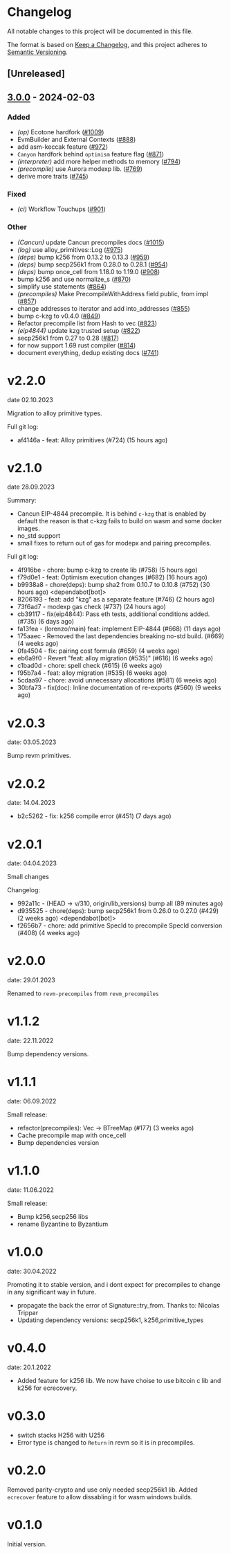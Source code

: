 # Changelog
All notable changes to this project will be documented in this file.

The format is based on [Keep a Changelog](https://keepachangelog.com/en/1.0.0/),
and this project adheres to [Semantic Versioning](https://semver.org/spec/v2.0.0.html).

## [Unreleased]

## [3.0.0](https://github.com/baoguomarshall/revm/compare/revm-precompile-v2.2.0...revm-precompile-v3.0.0) - 2024-02-03

### Added
- *(op)* Ecotone hardfork ([#1009](https://github.com/baoguomarshall/revm/pull/1009))
- EvmBuilder and External Contexts ([#888](https://github.com/baoguomarshall/revm/pull/888))
- add asm-keccak feature ([#972](https://github.com/baoguomarshall/revm/pull/972))
- `Canyon` hardfork behind `optimism` feature flag ([#871](https://github.com/baoguomarshall/revm/pull/871))
- *(interpreter)* add more helper methods to memory ([#794](https://github.com/baoguomarshall/revm/pull/794))
- *(precompile)* use Aurora modexp lib. ([#769](https://github.com/baoguomarshall/revm/pull/769))
- derive more traits ([#745](https://github.com/baoguomarshall/revm/pull/745))

### Fixed
- *(ci)* Workflow Touchups ([#901](https://github.com/baoguomarshall/revm/pull/901))

### Other
- *(Cancun)* update Cancun precompiles docs ([#1015](https://github.com/baoguomarshall/revm/pull/1015))
- *(log)* use alloy_primitives::Log ([#975](https://github.com/baoguomarshall/revm/pull/975))
- *(deps)* bump k256 from 0.13.2 to 0.13.3 ([#959](https://github.com/baoguomarshall/revm/pull/959))
- *(deps)* bump secp256k1 from 0.28.0 to 0.28.1 ([#954](https://github.com/baoguomarshall/revm/pull/954))
- *(deps)* bump once_cell from 1.18.0 to 1.19.0 ([#908](https://github.com/baoguomarshall/revm/pull/908))
- bump k256 and use normalize_s ([#870](https://github.com/baoguomarshall/revm/pull/870))
- simplify use statements ([#864](https://github.com/baoguomarshall/revm/pull/864))
- *(precompiles)* Make PrecompileWithAddress field public, from impl ([#857](https://github.com/baoguomarshall/revm/pull/857))
- change addresses to iterator and add into_addresses ([#855](https://github.com/baoguomarshall/revm/pull/855))
- bump c-kzg to v0.4.0 ([#849](https://github.com/baoguomarshall/revm/pull/849))
- Refactor precompile list from Hash to vec ([#823](https://github.com/baoguomarshall/revm/pull/823))
- *(eip4844)* update kzg trusted setup ([#822](https://github.com/baoguomarshall/revm/pull/822))
- secp256k1 from 0.27 to 0.28 ([#817](https://github.com/baoguomarshall/revm/pull/817))
- for now support 1.69 rust compiler ([#814](https://github.com/baoguomarshall/revm/pull/814))
- document everything, dedup existing docs ([#741](https://github.com/baoguomarshall/revm/pull/741))

# v2.2.0
date 02.10.2023

Migration to alloy primitive types.

Full git log:
* af4146a - feat: Alloy primitives (#724) (15 hours ago) <evalir>

# v2.1.0
date 28.09.2023

 Summary:
 * Cancun EIP-4844 precompile. It is behind `c-kzg` that is enabled by default
    the reason is that c-kzg fails to build on wasm and some docker images.
 * no_std support
 * small fixes to return out of gas for modepx and pairing precompiles.

Full git log:
* 4f916be - chore: bump c-kzg to create lib (#758) (5 hours ago) <rakita>
* f79d0e1 - feat: Optimism execution changes (#682) (16 hours ago) <clabby>
* b9938a8 - chore(deps): bump sha2 from 0.10.7 to 0.10.8 (#752) (30 hours ago) <dependabot[bot]>
* 8206193 - feat: add "kzg" as a separate feature (#746) (2 hours ago) <DaniPopes>
* 73f6ad7 - modexp gas check (#737) (24 hours ago) <Alessandro Mazza>
* cb39117 - fix(eip4844): Pass eth tests, additional conditions added. (#735) (6 days ago) <rakita>
* fa13fea - (lorenzo/main) feat: implement EIP-4844 (#668) (11 days ago) <DaniPopes>
* 175aaec - Removed the last dependencies breaking no-std build. (#669) (4 weeks ago) <Lucas Clemente Vella>
* 0fa4504 - fix: pairing cost formula  (#659) (4 weeks ago) <xkx>
* eb6a9f0 - Revert "feat: alloy migration (#535)" (#616) (6 weeks ago) <rakita>
* c1bad0d - chore: spell check (#615) (6 weeks ago) <Roman Krasiuk>
* f95b7a4 - feat: alloy migration (#535) (6 weeks ago) <DaniPopes>
* 5cdaa97 - chore: avoid unnecessary allocations (#581) (6 weeks ago) <DaniPopes>
* 30bfa73 - fix(doc): Inline documentation of re-exports (#560) (9 weeks ago) <Yiannis Marangos>

# v2.0.3
date: 03.05.2023

Bump revm primitives.

# v2.0.2
date: 14.04.2023

* b2c5262 - fix: k256 compile error (#451) (7 days ago) <rakita>

# v2.0.1
date: 04.04.2023

Small changes

Changelog:
* 992a11c - (HEAD -> v/310, origin/lib_versions) bump all (89 minutes ago) <rakita>
* d935525 - chore(deps): bump secp256k1 from 0.26.0 to 0.27.0 (#429) (2 weeks ago) <dependabot[bot]>
* f2656b7 - chore: add primitive SpecId to precompile SpecId conversion (#408) (4 weeks ago) <Matthias Seitz>
# v2.0.0
date: 29.01.2023

Renamed to `revm-precompiles` from `revm_precompiles`

# v1.1.2
date: 22.11.2022

Bump dependency versions.

# v1.1.1
date: 06.09.2022

Small release:
* refactor(precompiles): Vec -> BTreeMap (#177) (3 weeks ago) <Alexey Shekhirin>
* Cache precompile map with once_cell
* Bump dependencies version

# v1.1.0
date: 11.06.2022

Small release:
* Bump k256,secp256 libs
* rename Byzantine to Byzantium

# v1.0.0
date: 30.04.2022

Promoting it to stable version, and i dont expect for precompiles to change in any significant way in future.

* propagate the back the error of Signature::try_from. Thanks to: Nicolas Trippar
* Updating dependency versions: secp256k1, k256,primitive_types
# v0.4.0
date: 20.1.2022

* Added feature for k256 lib. We now have choise to use bitcoin c lib and k256 for ecrecovery.

# v0.3.0

* switch stacks H256 with U256 
* Error type is changed to `Return` in revm so it is in precompiles.
# v0.2.0

Removed parity-crypto and use only needed secp256k1 lib. Added `ecrecover` feature to allow dissabling it for wasm windows builds.

# v0.1.0

Initial version.